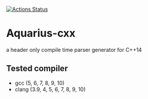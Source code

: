 [![Actions Status](https://github.com/sekiguchi-nagisa/Aquarius-cxx/workflows/GitHub%20Actions/badge.svg)](https://github.com/sekiguchi-nagisa/Aquarius-cxx/actions)

# Aquarius-cxx
a header only compile time parser generator for C++14

## Tested compiler
* gcc (5, 6, 7, 8, 9, 10)
* clang (3.9, 4, 5, 6, 7, 8, 9, 10)
